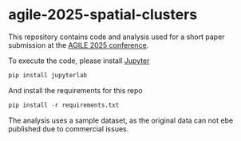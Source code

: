 # agile-2025-spatial-clusters
This repository contains code and analysis used for a short paper submission at the [AGILE 2025 conference](https://agile-gi.eu/conference-2025/).

To execute the code, please install [Jupyter](https://jupyter.org/install)

```python
pip install jupyterlab
```

And install the requirements for this repo

```python
pip install -r requirements.txt
```

The analysis uses a sample dataset, as the original data can not ebe published due to commercial issues.
